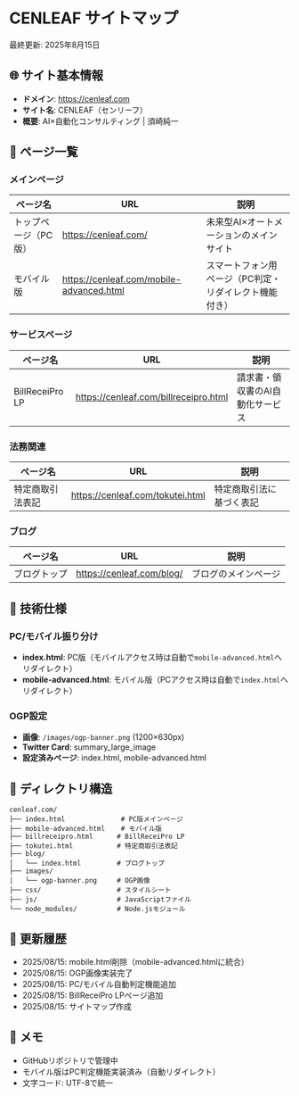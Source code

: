# CENLEAF サイトマップ

最終更新: 2025年8月15日

## 🌐 サイト基本情報
- **ドメイン**: https://cenleaf.com
- **サイト名**: CENLEAF（センリーフ）
- **概要**: AI×自動化コンサルティング | 須崎純一

## 📄 ページ一覧

### メインページ
| ページ名 | URL | 説明 |
|---------|-----|------|
| トップページ（PC版） | https://cenleaf.com/ | 未来型AI×オートメーションのメインサイト |
| モバイル版 | https://cenleaf.com/mobile-advanced.html | スマートフォン用ページ（PC判定・リダイレクト機能付き） |

### サービスページ
| ページ名 | URL | 説明 |
|---------|-----|------|
| BillReceiPro LP | https://cenleaf.com/billreceipro.html | 請求書・領収書のAI自動化サービス |

### 法務関連
| ページ名 | URL | 説明 |
|---------|-----|------|
| 特定商取引法表記 | https://cenleaf.com/tokutei.html | 特定商取引法に基づく表記 |

### ブログ
| ページ名 | URL | 説明 |
|---------|-----|------|
| ブログトップ | https://cenleaf.com/blog/ | ブログのメインページ |

## 🔧 技術仕様

### PC/モバイル振り分け
- **index.html**: PC版（モバイルアクセス時は自動で`mobile-advanced.html`へリダイレクト）
- **mobile-advanced.html**: モバイル版（PCアクセス時は自動で`index.html`へリダイレクト）

### OGP設定
- **画像**: `/images/ogp-banner.png` (1200×630px)
- **Twitter Card**: summary_large_image
- **設定済みページ**: index.html, mobile-advanced.html

## 📁 ディレクトリ構造
```
cenleaf.com/
├── index.html              # PC版メインページ
├── mobile-advanced.html    # モバイル版
├── billreceipro.html      # BillReceiPro LP
├── tokutei.html           # 特定商取引法表記
├── blog/
│   └── index.html         # ブログトップ
├── images/
│   └── ogp-banner.png     # OGP画像
├── css/                   # スタイルシート
├── js/                    # JavaScriptファイル
└── node_modules/          # Node.jsモジュール
```

## 🔄 更新履歴
- 2025/08/15: mobile.html削除（mobile-advanced.htmlに統合）
- 2025/08/15: OGP画像実装完了
- 2025/08/15: PC/モバイル自動判定機能追加
- 2025/08/15: BillReceiPro LPページ追加
- 2025/08/15: サイトマップ作成

## 📝 メモ
- GitHubリポジトリで管理中
- モバイル版はPC判定機能実装済み（自動リダイレクト）
- 文字コード: UTF-8で統一